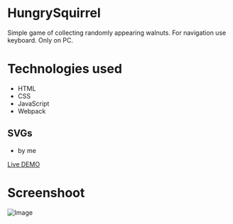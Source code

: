 # HungrySquirrel
Simple game of collecting randomly appearing walnuts. For navigation use keyboard. Only on PC.

# Technologies used
- HTML
- CSS
- JavaScript
- Webpack

## SVGs
- by me

[Live DEMO](https://dyminki.github.io/HungrySquirrel/)

# Screenshoot

![Image](https://github.com/dyminki/HungrySquirrel/blob/master/inf.jpg)